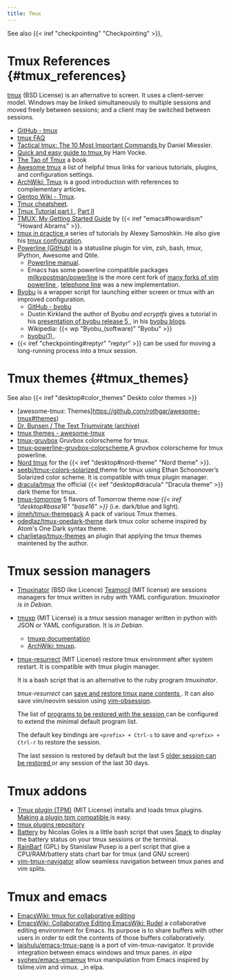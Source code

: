 ```yaml
---
title: Tmux
---
```

See also {{< iref "checkpointing" "Checkpointing" >}},

# Tmux References {#tmux_references}
[tmux](https://github.com/tmux/tmux) (BSD License)
is an alternative to screen. It uses a client-server model. Windows may be linked
simultaneously to multiple sessions and moved freely between sessions; and a client
may be switched between sessions.

-   [GitHub - tmux](https://github.com/tmux/tmux)
-   [tmux FAQ](https://github.com/tmux/tmux/wiki/FAQ)
-   [Tactical tmux: The 10 Most Important Commands
    ](https://danielmiessler.com/study/tmux/) by  Daniel Miessler.
-   [Quick and easy guide to tmux
    ](http://www.hamvocke.com/blog/a-quick-and-easy-guide-to-tmux/)
    by Ham Vocke.
-   [The Tao of Tmux](https://leanpub.com/the-tao-of-tmux/read) a book
-   [Awesome tmux](https://github.com/rothgar/awesome-tmux)
    a list of helpful tmux links for various tutorials, plugins, and configuration
    settings.
-   [ArchWiki: Tmux](https://wiki.archlinux.org/index.php/Tmux)
    is a good introduction with references to complementary articles.
-   [Gentoo Wiki - Tmux](https://wiki.gentoo.org/wiki/Tmux).
-   [Tmux cheatsheet](https://gist.github.com/MohamedAlaa/2961058).
-   [Tmux Tutorial part I
    ](http://blog.hawkhost.com/2010/06/28/tmux-the-terminal-multiplexer/),
    [Part II
    ](http://blog.hawkhost.com/2010/07/02/tmux-%E2%80%93-the-terminal-multiplexer-part-2/)
-   [TMUX: My Getting Started Guide](http://howardism.org/Technical/Linux/tmux.html)
    by {{< iref "emacs#howardism" "Howard Abrams" >}}.
-   [tmux in practice
    ](https://medium.com/free-code-camp/tmux-in-practice-series-of-posts-ae34f16cfab0)
    a series of tutorials by Alexey Samoshkin. He also give his
    [tmux configuration](https://github.com/samoshkin/tmux-config).
-   <a name="powerline"></a>[Powerline (GitHub)](https://github.com/powerline/powerline)
    is a statusline plugin for vim, zsh, bash, _tmux_, IPython,
    Awesome and Qtile.
    -   [Powerline manual](https://powerline.readthedocs.org/en/latest/).
    -   Emacs has some powerline compatible packages
        [milkypostman/powerline](https://github.com/milkypostman/powerline)
        is the more cent fork of [many forks of vim powerline
        ](https://www.emacswiki.org/emacs/PowerLine).
        [telephone line](https://github.com/dbordak/telephone-line) was a new
        implementation.
-   [Byobu](http://byobu.co) is a wrapper script for launching either screen or tmux
    with an improved configuration.
    -   [GitHub - byobu](http://github.com/dustinkirkland/byobu)
    -   Dustin Kirkland the author of Byobu *and ecryptfs*
        gives a tutorial in his [presentation of byobu release 5
        ](http://blog.dustinkirkland.com/2011/12/byobu-5-released.html),
        in his [byobu blogs](http://blog.dustinkirkland.com/search/label/Byobu).
    -   Wikipedia: {{< wp "Byobu_(software)" "Byobu" >}}
    -   [byobu(1)
        ](http://manpages.debian.org/cgi-bin/man.cgi?query=byobu&format=html&locale=en).
-   {{< iref "checkpointing#reptyr" "reptyr" >}} can be used for moving a long-running
    process into a tmux session.


# Tmux themes {#tmux_themes}
See also {{< iref "desktop#color_themes" Deskto color themes >}}

-   [awesome-tmux: Themes]https://github.com/rothgar/awesome-tmux#themes)
-   [Dr. Bunsen / The Text Triumvirate (archive)
    ](https://web.archive.org/web/20200414221857/https://www.drbunsen.org/the-text-triumvirate/)
-   [tmux themes - awesome-tmux
    ](https://github.com/rothgar/awesome-tmux#themes)
-   [tmux-gruvbox](https://github.com/egel/tmux-gruvbox)
    Gruvbox colorscheme for tmux.
-   [tmux-powerline-gruvbox-colorscheme
    ](https://github.com/PetrusZ/tmux-powerline-gruvbox-colorscheme)
    A gruvbox colorscheme for tmux powerline.
-   [Nord tmux](https://www.nordtheme.com/ports/tmux) for the
    {{< iref "desktop#nord-theme" "Nord theme" >}}.
-   <a name="tmux-solarized"></a>[seebi/tmux-colors-solarized
    ](https://github.com/seebi/tmux-colors-solarized)
    theme for tmux using Ethan Schoonover’s Solarized color scheme. It is compatible
    with tmux plugin manager.
-   [dracula/tmux](https://github.com/dracula/tmux)
     the official  {{< iref "desktop#dracula" "Dracula theme" >}} dark theme for tmux.
-   [tmux-tomorrow](https://github.com/edouard-lopez/tmux-tomorrow)
    5 flavors of Tomorrow theme _now {{< iref "desktop#base16" "base16" >}}_
    (i.e. dark/blue and light).
-   [jimeh/tmux-themepack](https://github.com/jimeh/tmux-themepack)
    A pack of various Tmux themes.
-   [odedlaz/tmux-onedark-theme](https://github.com/odedlaz/tmux-onedark-theme)
    dark tmux color scheme inspired by Atom's One Dark syntax theme.
-   [charlietag/tmux-themes](https://github.com/charlietag/tmux-themes)
    an plugin that applying the tmux themes maintened by the author.

# Tmux session managers

-   [Tmuxinator](https://github.com/aziz/tmuxinator) (BSD like Licence)
    [Teamocil](https://github.com/remiprev/teamocil) (MIT license)
    are sessions managers for tmux written in ruby with YAML configuration.
    _tmuxinator is in Debian_.
-   [tmuxp](https://github.com/tmux-python/tmuxp) (MIT License)
    is a _tmux_ session manager written in python with JSON or YAML configuration. It is
    _in Debian_.
    -   [tmuxp documentation](https://tmuxp.git-pull.com/)
    -   [ArchWiki: tmuxp](https://wiki.archlinux.org/index.php/Tmuxp).
-   [tmux-resurrect](https://github.com/tmux-plugins/tmux-resurrect) (MIT License)
    restore tmux environment after system restart. It is compatible
    with tmux plugin manager.

    It is a bash script that is an alternative to the ruby program _tmuxinator_.

    _tmux-resurrect_ can [save and restore tmux pane contents
    ](https://github.com/tmux-plugins/tmux-resurrect/blob/master/docs/restoring_pane_contents.md).
    It can also save vim/neovim session using
    [vim-obsession](https://github.com/tpope/vim-obsession).

    The list of [programs to be restored with the session
    ](https://github.com/tmux-plugins/tmux-resurrect/blob/master/docs/restoring_programs.md)
    can be configured to extend the minimal default program list.

    The default key bindings are `<prefix> + Ctrl-s` to save and
    `<prefix> + Ctrl-r` to restore the session.

    The last session is restored by default but the last 5 [older session can be restored
    ](https://github.com/tmux-plugins/tmux-resurrect/blob/master/docs/restoring_previously_saved_environment.md)
    or any session of the last 30 days.

# Tmux addons
-   [Tmux plugin  (TPM)](https://github.com/tmux-plugins/tpm) (MIT License)
    installs and loads tmux plugins.
    [Making a plugin tpm compatible
    ](https://github.com/tmux-plugins/tpm/blob/master/docs/how_to_create_plugin.md)
    is easy.
-   [tmux plugins repository](https://github.com/tmux-plugins)
-   [Battery](https://github.com/Goles/Battery) by Nicolas Goles
    is a little bash script that uses
    [Spark](http://zachholman.com/spark/)
    to display the battery status on your tmux sessions or the terminal.
-   [RainBarf](https://github.com/creaktive/rainbarf) (GPL)
    by Stanislaw Pusep is a perl script that give a CPU/RAM/battery
    stats chart bar for tmux (and GNU screen)
-   [vim-tmux-navigator](https://github.com/christoomey/vim-tmux-navigator)
    allow seamless navigation between tmux panes and vim splits.

# Tmux and emacs
-   [EmacsWiki: tmux for collaborative editing
    ](https://www.emacswiki.org/emacs/tmux_for_collaborative_editing)
-   [EmacsWiki: Collaborative Editing
    ](https://www.emacswiki.org/emacs/CollaborativeEditing)
    [EmacsWiki: Rudel](https://www.emacswiki.org/emacs/Rudel)
    a collaborative editing environment for Emacs. Its purpose is to share buffers with
    other users in order to edit the contents of those buffers collaboratively.
-   [laishulu/emacs-tmux-pane](https://github.com/laishulu/emacs-tmux-pane)
    is a port of vim-tmux-navigator. It provide integration between emacs
    windows and tmux panes. _in elpa_
-   [syohex/emacs-emamux](https://github.com/syohex/emacs-emamux/)
    tmux manipulation from Emacs inspired by tslime.vim and vimux. _in elpa.

<!-- Local Variables: -->
<!-- mode: markdown -->
<!-- ispell-local-dictionary: "english" -->
<!-- End: -->
